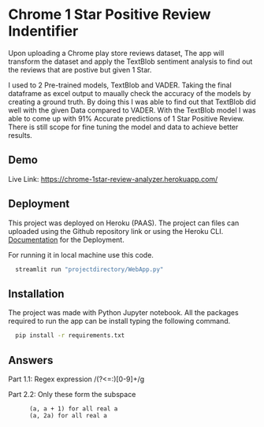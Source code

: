 
# Chrome 1 Star Positive Review Indentifier


Upon uploading a Chrome play store reviews dataset, The app will transform the dataset and 
apply the TextBlob sentiment analysis to find out the reviews that are postive but given 1 Star.

I used to 2 Pre-trained models, TextBlob and VADER. Taking the final dataframe as excel output
to maually check the accuracy of the models by creating a ground truth. By doing this I was able 
to find out that TextBlob did well with the given Data compared to VADER. With the TextBlob 
model I was able to come up with 91% Accurate predictions of  1 Star Positive Review. There is 
still scope for fine tuning the model and data to achieve better results. 

## Demo

Live Link: https://chrome-1star-review-analyzer.herokuapp.com/
## Deployment

This project was deployed on Heroku (PAAS). The project can files can uploaded using the Github 
repository link or using the Heroku CLI. [Documentation](https://devcenter.heroku.com/articles/getting-started-with-python) for the Deployment.


For running it in local machine use this code. 
```bash
  streamlit run "projectdirectory/WebApp.py"
```


## Installation

The project was made with Python Jupyter notebook. All the packages required to run the app 
can be install typing the following command. 

```bash
  pip install -r requirements.txt
```
    
## Answers

Part 1.1: Regex expression /(?<=:)[0-9]+/g

Part 2.2: Only these form the subspace

          (a, a + 1) for all real a
          (a, 2a) for all real a
